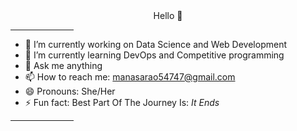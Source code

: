 <center>Hello <coders/> 👋</center>

<!--
**manasarao30/manasarao30** is a ✨ _special_ ✨ repository because its `README.md` (this file) appears on your GitHub profile.

Here are some ideas to get you started:

- 🔭 I’m currently working on ...
- 🌱 I’m currently learning ...
- 👯 I’m looking to collaborate on ...
- 🤔 I’m looking for help with ...
- 💬 Ask me about ...
- 📫 How to reach me: ...
- 😄 Pronouns: ...
- ⚡ Fun fact: ...
-->
<hr style="width:20%;text-align:center">

- 🔭 I’m currently working on Data Science and Web Development   
- 🌱 I’m currently learning DevOps and Competitive programming
- 💬 Ask me anything 
- 📫 How to reach me: manasarao54747@gmail.com
- 😄 Pronouns: She/Her
- ⚡ Fun fact: Best Part Of The Journey Is: <i>It Ends</i>

<hr style="width:20%;text-align:center">
